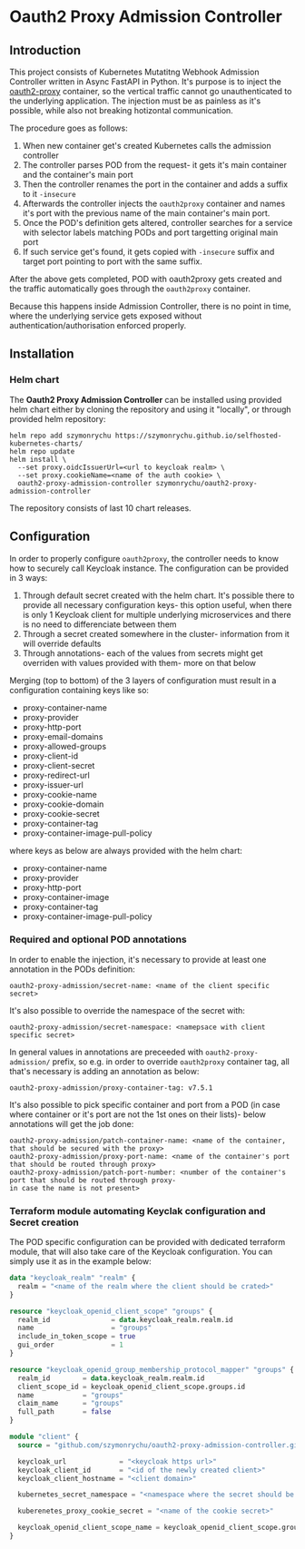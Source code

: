 # **Oauth2 Proxy Admission Controller**

## Introduction

This project consists of Kubernetes Mutatitng Webhook Admission Controller written in Async FastAPI in Python.
It's purpose is to inject the [oauth2-proxy](https://github.com/oauth2-proxy/oauth2-proxy) container,
so the vertical traffic cannot go unauthenticated to the underlying application.
The injection must be as painless as it's possible, while also not breaking hotizontal communication.

The procedure goes as follows:

1. When new container get's created Kubernetes calls the admission controller
2. The controller parses POD from the request- it gets it's main container and the container's main port
3. Then the controller renames the port in the container and adds a suffix to it `-insecure`
4. Afterwards the controller injects the `oauth2proxy` container and names it's port with the
previous name of the main container's main port.
5. Once the POD's definition gets altered, controller searches for a service with selector labels
matching PODs and port targetting original main port
6. If such service get's found, it gets copied with `-insecure` suffix and target port pointing to port with the same suffix.

After the above gets completed, POD with oauth2proxy gets created and the traffic automatically
goes through the `oauth2proxy` container.

Because this happens inside Admission Controller, there is no point in time, where the underlying
service gets exposed without authentication/authorisation enforced properly.

## Installation

### Helm chart

The **Oauth2 Proxy Admission Controller** can be installed using provided helm chart either by cloning
the repository and using it "locally", or through provided helm repository:

``` shell
helm repo add szymonrychu https://szymonrychu.github.io/selfhosted-kubernetes-charts/
helm repo update
helm install \
  --set proxy.oidcIssuerUrl=<url to keycloak realm> \
  --set proxy.cookieName=<name of the auth cookie> \
  oauth2-proxy-admission-controller szymonrychu/oauth2-proxy-admission-controller
```

The repository consists of last 10 chart releases.

## Configuration

In order to properly configure `oauth2proxy`, the controller needs to know how to securely call
Keycloak instance. The configuration can be provided in 3 ways:

1. Through default secret created with the helm chart. It's possible there to provide all necessary
configuration keys- this option useful, when there is only 1 Keycloak client for multiple underlying
microservices and there is no need to differenciate between them
2. Through a secret created somewhere in the cluster- information from it will override defaults
3. Through annotations- each of the values from secrets might get overriden with values
provided with them- more on that below

Merging (top to bottom) of the 3 layers of configuration must result in a configuration containing keys like so:

* proxy-container-name
* proxy-provider
* proxy-http-port
* proxy-email-domains
* proxy-allowed-groups
* proxy-client-id
* proxy-client-secret
* proxy-redirect-url
* proxy-issuer-url
* proxy-cookie-name
* proxy-cookie-domain
* proxy-cookie-secret
* proxy-container-tag
* proxy-container-image-pull-policy

where keys as below are always provided with the helm chart:

* proxy-container-name
* proxy-provider
* proxy-http-port
* proxy-container-image
* proxy-container-tag
* proxy-container-image-pull-policy

### Required and optional POD annotations

In order to enable the injection, it's necessary to provide at least one annotation in the PODs definition:

``` kubernetes
oauth2-proxy-admission/secret-name: <name of the client specific secret>
```

It's also possible to override the namespace of the secret with:

``` kubernetes
oauth2-proxy-admission/secret-namespace: <namepsace with client specific secret>
```

In general values in annotations are preceeded with `oauth2-proxy-admission/` prefix,
so e.g. in order to override `oauth2proxy` container tag, all that's necessary is adding an annotation as below:

``` kubernetes
oauth2-proxy-admission/proxy-container-tag: v7.5.1
```

It's also possible to pick specific container and port from a POD (in case where container or
it's port are not the 1st ones on their lists)- below annotations will get the job done:

``` kubernetes
oauth2-proxy-admission/patch-container-name: <name of the container, that should be secured with the proxy>
oauth2-proxy-admission/proxy-port-name: <name of the container's port that should be routed through proxy>
oauth2-proxy-admission/patch-port-number: <number of the container's port that should be routed through proxy-
in case the name is not present>
```

### Terraform module automating Keyclak configuration and Secret creation

The POD specific configuration can be provided with dedicated terraform module,
that will also take care of the Keycloak configuration.
You can simply use it as in the example below:

``` terraform
data "keycloak_realm" "realm" {
  realm = "<name of the realm where the client should be crated>"
}

resource "keycloak_openid_client_scope" "groups" {
  realm_id               = data.keycloak_realm.realm.id
  name                   = "groups"
  include_in_token_scope = true
  gui_order              = 1
}

resource "keycloak_openid_group_membership_protocol_mapper" "groups" {
  realm_id        = data.keycloak_realm.realm.id
  client_scope_id = keycloak_openid_client_scope.groups.id
  name            = "groups"
  claim_name      = "groups"
  full_path       = false
}

module "client" {
  source = "github.com/szymonrychu/oauth2-proxy-admission-controller.git//terraform_keycloak_client?ref=0.1.1"

  keycloak_url             = "<keycloak https url>"
  keycloak_client_id       = "<id of the newly created client>"
  keycloak_client_hostname = "<client domain>"

  kubernetes_secret_namespace = "<namespace where the secret should be created>"

  kuberenetes_proxy_cookie_secret = "<name of the cookie secret>"

  keycloak_openid_client_scope_name = keycloak_openid_client_scope.groups.name
}
```
